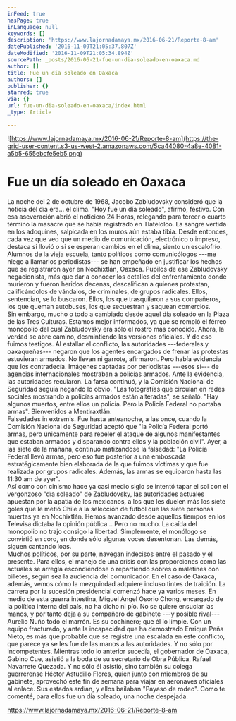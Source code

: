 ```yaml
---
inFeed: true
hasPage: true
inLanguage: null
keywords: []
description: 'https://www.lajornadamaya.mx/2016-06-21/Reporte-8-am'
datePublished: '2016-11-09T21:05:37.807Z'
dateModified: '2016-11-09T21:05:34.894Z'
sourcePath: _posts/2016-06-21-fue-un-dia-soleado-en-oaxaca.md
author: []
title: Fue un día soleado en Oaxaca
authors: []
publisher: {}
starred: true
via: {}
url: fue-un-dia-soleado-en-oaxaca/index.html
_type: Article

---
```

![https://www.lajornadamaya.mx/2016-06-21/Reporte-8-am](https://the-grid-user-content.s3-us-west-2.amazonaws.com/5ca44080-4a8e-4081-a5b5-655ebcfe5eb5.png)

# Fue un día soleado en Oaxaca

La noche del 2 de octubre de 1968, Jacobo Zabludovsky consideró que la noticia del día era... el clima. "Hoy fue un día soleado", afirmó, festivo. Con esa aseveración abrió el noticiero 24 Horas, relegando para tercer o cuarto término la masacre que se había registrado en Tlatelolco. La sangre vertida en los adoquines, salpicada en los muros aún estaba tibia. Desde entonces, cada vez que veo que un medio de comunicación, electrónico o impreso, destaca si llovió o si se esperan cambios en el clima, siento un escalofrío.  
Alumnos de la vieja escuela, tanto políticos como comunicólogos ---me niego a llamarlos periodistas--- se han empeñado en justificar los hechos que se registraron ayer en Nochixtlán, Oaxaca. Pupilos de ese Zabludovsky negacionista, más que dar a conocer los detalles del enfrentamiento donde murieron y fueron heridos decenas, descalifican a quienes protestan, calificándolos de vándalos, de criminales, de grupos radicales. Ellos, sentencian, se lo buscaron. Ellos, los que trasquilaron a sus compañeros, los que queman autobuses, los que secuestran y saquean comercios.  
Sin embargo, mucho o todo a cambiado desde aquel día soleado en la Plaza de las Tres Culturas. Estamos mejor informados, ya que se rompió el férreo monopolio del cual Zabludovsky era sólo el rostro más conocido. Ahora, la verdad se abre camino, desmintiendo las versiones oficiales. Y de eso fuimos testigos. Al estallar el conflicto, las autoridades ---federales y oaxaqueñas--- negaron que los agentes encargados de frenar las protestas estuvieran armados. No llevan ni garrote, afirmaron. Pero había evidencia que los contradecía. Imágenes captadas por periodistas ---esos sí--- de agencias internacionales mostraban a policías armados. Ante la evidencia, las autoridades recularon. La farsa continuó, y la Comisión Nacional de Seguridad seguía negando lo obvio. "Las fotografías que circulan en redes sociales mostrando a policías armados están alteradas", se señaló. "Hay algunos muertos, entre ellos un policía. Pero la Policía Federal no portaba armas". Bienvenidos a Mentiraxtlán.  
Falsedades in extremis. Fue hasta anteanoche, a las once, cuando la Comisión Nacional de Seguridad aceptó que "la Policía Federal portó armas, pero únicamente para repeler el ataque de algunos manifestantes que estaban armados y disparando contra ellos y la población civil". Ayer, a las siete de la mañana, continuó matizándose la falsedad: "La Policía Federal llevó armas, pero eso fue posterior a una emboscada estratégicamente bien elaborada de la que fuimos víctimas y que fue realizada por grupos radicales. Además, las armas se equiparon hasta las 11:30 am de ayer".  
Así como con cinismo hace ya casi medio siglo se intentó tapar el sol con el vergonzoso "día soleado" de Zabludovsky, las autoridades actuales apuestan por la apatía de los mexicanos, a los que les duelen más los siete goles que le metió Chile a la selección de futbol que las siete personas muertas ya en Nochixtlán. Hemos avanzado desde aquellos tiempos en los Televisa dictaba la opinión pública... Pero no mucho. La caída del monopolio no trajo consigo la libertad. Simplemente, el monólogo se convirtió en coro, en donde sólo algunas voces desentonan. Las demás, siguen cantando loas.  
Muchos políticos, por su parte, navegan indecisos entre el pasado y el presente. Para ellos, el manejo de una crisis con las proporciones como las actuales se arregla escondiéndose o repartiendo sobres o maletines con billetes, según sea la audiencia del comunicador. En el caso de Oaxaca, además, vemos cómo la mezquindad adquiere incluso tintes de traición. La carrera por la sucesión presidencial comenzó hace ya varios meses. En medio de esta guerra intestina, Miguel Ángel Osorio Chong, encargado de la política interna del país, no ha dicho ni pío. No se quiere ensuciar las manos, y por tanto deja a su compañero de gabinete ---y posible rival--- Aurelio Nuño todo el marrón. Es su cochinero; que él lo limpie. Con un equipo fracturado, y ante la incapacidad que ha demostrado Enrique Peña Nieto, es más que probable que se registre una escalada en este conflicto, que parece ya se les fue de las manos a las autoridades. Y no sólo por incompetentes. Mientras todo lo anterior sucedía, el gobernador de Oaxaca, Gabino Cue, asistió a la boda de su secretario de Obra Pública, Rafael Navarrete Quezada. Y no sólo él asistió, sino también su colega guerrerense Héctor Astudillo Flores, quien junto con miembros de su gabinete, aprovechó este fin de semana para viajar en aeronaves oficiales al enlace. Sus estados ardían, y ellos bailaban "Payaso de rodeo". Como te comenté, para ellos fue un día soleado, una noche despejada.

https://www.lajornadamaya.mx/2016-06-21/Reporte-8-am
